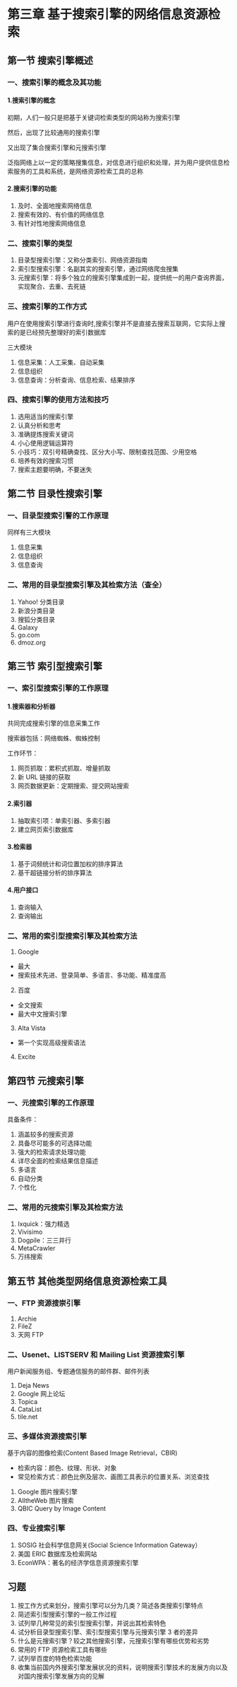 # 第三章 基于搜索引擎的网络信息资源检索

## 第一节 搜索引擎概述

### 一、搜索引擎的概念及其功能

#### 1.搜索引擎的概念

初期，人们一般只是把基于关键词检索类型的网站称为搜索引擎

然后，出现了比较通用的搜索引擎

又出现了集合搜索引擎和元搜索引擎

泛指网络上以一定的策略搜集信息，对信息进行组织和处理，并为用户提供信息检索服务的工具和系统，是网络资源检索工具的总称

#### 2.搜索引擎的功能

1. 及时、全面地搜索网络信息
2. 搜索有效的、有价值的网络信息
3. 有针对性地搜索网络信息

### 二、搜索引擎的类型

1. 目录型搜索引擎：又称分类索引、网络资源指南 
2. 索引型搜索引擎：名副其实的搜索引擎，通过网络爬虫搜集
3. 元搜索引擎：将多个独立的搜索引擎集成到一起，提供统一的用户查询界面，实现聚合、去重、去死链

### 三、搜索引擎的工作方式

用户在使用搜索引擎进行查询时,搜索引擎并不是直接去搜索互联网，它实际上搜索的是已经预先整理好的索引数据库

三大模块

1. 信息采集：人工采集、自动采集
2. 信息组织
3. 信息查询：分析查询、信息检索、结果排序

### 四、搜索引擎的使用方法和技巧

1. 选用适当的搜索引擎
2. 认真分析和思考
3. 准确提炼搜索关键词
4. 小心使用逻辑运算符
5. 小技巧：双引号精确查找、区分大小写、限制查找范围、少用空格
6. 培养有效的搜索习惯
7. 搜索主题要明确，不要迷失

## 第二节 目录性搜索引擎

### 一、目录型搜索引警的工作原理

同样有三大模块

1. 信息采集
2. 信息组织
3. 信息查询

### 二、常用的目录型搜索引擎及其检索方法（查全）

1. Yahoo! 分类目录
2. 新浪分类目录
3. 搜狐分类目录
4. Galaxy
5. go.com
6. dmoz.org

## 第三节 索引型搜索引擎

### 一、索引型搜索引擎的工作原理

#### 1.搜索器和分析器

共同完成搜索引擎的信息采集工作

搜索器包括：网络蜘蛛、蜘蛛控制

工作环节：

1. 网页抓取：累积式抓取、增量抓取
2. 新 URL 链接的获取
3. 网页数据更新：定期搜索、提交网站搜索

#### 2.索引器

1. 抽取索引项：单索引器、多索引器
2. 建立网页索引数据库

#### 3.检索器

1. 基于词频统计和词位置加权的排序算法
2. 基干超链接分析的排序算法

#### 4.用户接口

1. 查询输入
2. 查询输出

### 二、常用的索引型搜索引擎及其检索方法

1. Google
  - 最大
  - 搜索技术先进、登录简单、多语言、多功能、精准度高

2. 百度
  - 全文搜索
  - 最大中文搜索引擎

3. Alta Vista
  - 第一个实现高级搜索语法

4. Excite

## 第四节 元搜索引擎

### 一、元搜索引擎的工作原理

具备条件：

1. 涵盖较多的搜索资源
2. 具备尽可能多的可选择功能
3. 强大的检索请求处理功能
4. 详尽全面的检索结果信息描述
5. 多语言
6. 自动分类
7. 个性化

### 二、常用的元搜索引擎及其检索方法

1. Ixquick：强力精选
2. Vivisimo
3. Dogpile：三三并行
4. MetaCrawler
5. 万纬搜索

## 第五节 其他类型网络信息资源检索工具

### 一、FTP 资源搜崇引擎

1. Archie
2. FileZ
3. 天网 FTP

### 二、Usenet、LISTSERV 和 Mailing List 资源搜索引擎

用户新闻服务组、专题通信服务的邮件群、邮件列表

1. Deja News
2. Google 网上论坛
3. Topica
4. CataList
5. tile.net

### 三、多媒体资源搜索引擎

基于内容的图像检索(Content Based Image Retrieval，CBIR)

- 检索内容：颜色、纹理、形状、对象
- 常见检索方式：颜色比例及层次、画图工具表示的位置关系、浏览查找

1. Google 图片搜索引擎
2. AlltheWeb 图片搜索
3. QBIC Query by Image Content

### 四、专业搜索引擎

1. SOSIG 社会科学信息网关(Social Science Information Gateway）
2. 美国 ERIC 数据库及检索网站
3. EconWPA：著名的经济学信息资源搜索引擎

## 习题

1. 按工作方式来划分，搜索引擎可以分为几类？简述各类搜索引擎特点
2. 简述索引型搜索引擎的一般工作过程
3. 试列举几种常见的索引型搜索引擎，并说出其检索特色
4. 试分析目录型搜索引擎、索引型搜索引擎与元搜索引擎 3 者的差异
5. 什么是元搜索引擎？较之其他搜索引擎，元搜索引擎有哪些优势和劣势
6. 常用的 FTP 资源检索工具有哪些
7. 试列举百度的特色检索功能
8. 收集当前国内外搜索引擎发展状况的资料，说明搜索引擎技术的发展方向以及对国内搜索引擎发展方向的见解
